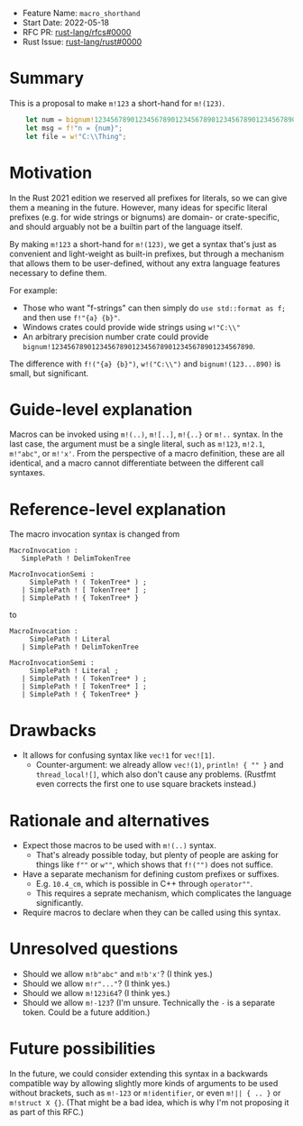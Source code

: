 - Feature Name: `macro_shorthand`
- Start Date: 2022-05-18
- RFC PR: [rust-lang/rfcs#0000](https://github.com/rust-lang/rfcs/pull/0000)
- Rust Issue: [rust-lang/rust#0000](https://github.com/rust-lang/rust/issues/0000)

# Summary
[summary]: #summary

This is a proposal to make `m!123` a short-hand for `m!(123)`.

```rust
    let num = bignum!12345678901234567890123456789012345678901234567890;
    let msg = f!"n = {num}";
    let file = w!"C:\\Thing";
```

# Motivation
[motivation]: #motivation

In the Rust 2021 edition we reserved all prefixes for literals, so we can give them a meaning in the future.
However, many ideas for specific literal prefixes (e.g. for wide strings or bignums) are domain- or crate-specific,
and should arguably not be a builtin part of the language itself.

By making `m!123` a short-hand for `m!(123)`, we get a syntax that's just as convenient and light-weight as built-in prefixes,
but through a mechanism that allows them to be user-defined, without any extra language features necessary to define them.

For example:

- Those who want "f-strings" can then simply do `use std::format as f;` and then use `f!"{a} {b}"`.
- Windows crates could provide wide strings using `w!"C:\\"`
- An arbitrary precision number crate could provide `bignum!12345678901234567890123456789012345678901234567890`.

The difference with `f!("{a} {b}")`, `w!("C:\\")` and `bignum!(123...890)` is small, but significant.

# Guide-level explanation
[guide-level-explanation]: #guide-level-explanation

Macros can be invoked using `m!(..)`, `m![..]`, `m!{..}` or `m!..` syntax.
In the last case, the argument must be a single literal, such as `m!123`, `m!2.1`, `m!"abc"`, or `m!'x'`.
From the perspective of a macro definition, these are all identical, and a macro cannot differentiate between the different call syntaxes.

# Reference-level explanation
[reference-level-explanation]: #reference-level-explanation

The macro invocation syntax is changed from

```
MacroInvocation :
   SimplePath ! DelimTokenTree

MacroInvocationSemi :
     SimplePath ! ( TokenTree* ) ;
   | SimplePath ! [ TokenTree* ] ;
   | SimplePath ! { TokenTree* }
```

to

```
MacroInvocation :
     SimplePath ! Literal
   | SimplePath ! DelimTokenTree

MacroInvocationSemi :
     SimplePath ! Literal ;
   | SimplePath ! ( TokenTree* ) ;
   | SimplePath ! [ TokenTree* ] ;
   | SimplePath ! { TokenTree* }
```

# Drawbacks
[drawbacks]: #drawbacks

- It allows for confusing syntax like `vec!1` for `vec![1]`.
  - Counter-argument: we already allow `vec!(1)`, `println! { "" }` and `thread_local![]`, which also don't cause any problems.
    (Rustfmt even corrects the first one to use square brackets instead.)

# Rationale and alternatives
[rationale-and-alternatives]: #rationale-and-alternatives

- Expect those macros to be used with `m!(..)` syntax.
  - That's already possible today, but plenty of people are asking for things
    like `f""` or `w""`, which shows that `f!("")` does not suffice.
- Have a separate mechanism for defining custom prefixes or suffixes.
  - E.g. `10.4_cm`, which is possible in C++ through `operator""`.
  - This requires a seprate mechanism, which complicates the language significantly.
- Require macros to declare when they can be called using this syntax.

# Unresolved questions
[unresolved-questions]: #unresolved-questions

- Should we allow `m!b"abc"` and `m!b'x'`? (I think yes.)
- Should we allow `m!r"..."`? (I think yes.)
- Should we allow `m!123i64`? (I think yes.)
- Should we allow `m!-123`? (I'm unsure. Technically the `-` is a separate token. Could be a future addition.)

# Future possibilities
[future-possibilities]: #future-possibilities

In the future, we could consider extending this syntax in a backwards compatible way by allowing
slightly more kinds of arguments to be used without brackets, such as `m!-123` or `m!identifier`, or even `m!|| { .. }` or `m!struct X {}`.
(That might be a bad idea, which is why I'm not proposing it as part of this RFC.)
